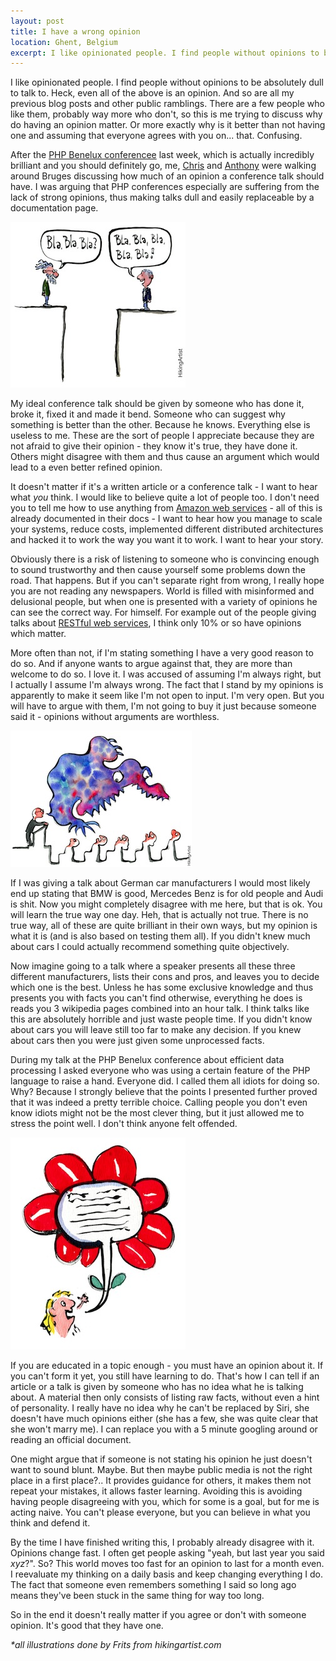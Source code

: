 ```yaml
---
layout: post
title: I have a wrong opinion
location: Ghent, Belgium
excerpt: I like opinionated people. I find people without opinions to be absolutely dull to talk to. Heck, even all of the above is an opinion. And so are all my previous blog posts and other public ramblings. There are a few people who like them, probably way more who don't, so this is me trying to discuss why do having an opinion matter. Or more exactly why is it better than not having one and assuming that everyone agrees with you on... that. Confusing.
---
```


I like opinionated people. I find people without opinions to be absolutely dull to talk to. Heck, even all of the above is an opinion. And so are all my previous blog posts and other public ramblings. There are a few people who like them, probably way more who don't, so this is me trying to discuss why do having an opinion matter. Or more exactly why is it better than not having one and assuming that everyone agrees with you on... that. Confusing.

After the [PHP Benelux conferencee](http://conference.phpbenelux.eu/2013/) last week, which is actually incredibly brilliant and you should definitely go, me, [Chris](http://twitter.com/grmpyprogrammer) and [Anthony](http://twitter.com/ircmaxell) were walking around Bruges discussing how much of an opinion a conference talk should have. I was arguing that PHP conferences especially are suffering from the lack of strong opinions, thus making talks dull and easily replaceable by a documentation page.

<img src="/blog/images/experts-speaking-same-language.jpg" alt="" class="right" />

My ideal conference talk should be given by someone who has done it, broke it, fixed it and made it bend. Someone who can suggest why something is better than the other. Because he knows. Everything else is useless to me. These are the sort of people I appreciate because they are not afraid to give their opinion - they know it's true, they have done it. Others might disagree with them and thus cause an argument which would lead to a even better refined opinion.

It doesn't matter if it's a written article or a conference talk - I want to hear what _you_ think. I would like to believe quite a lot of people too. I don't need you to tell me how to use anything from [Amazon web services](http://aws.amazon.com/) - all of this is already documented in their docs - I want to hear how you manage to scale your systems, reduce costs, implemented different distributed architectures and hacked it to work the way you want it to work. I want to hear your story.

Obviously there is a risk of listening to someone who is convincing enough to sound trustworthy and then cause yourself some problems down the road. That happens. But if you can't separate right from wrong, I really hope you are not reading any newspapers. World is filled with misinformed and delusional people, but when one is presented with a variety of opinions he can see the correct way. For himself. For example out of the people giving talks about [RESTful web services](http://en.wikipedia.org/wiki/Representational_state_transfer), I think only 10% or so have opinions which matter.

More often than not, if I'm stating something I have a very good reason to do so. And if anyone wants to argue against that, they are more than welcome to do so. I love it. I was accused of assuming I'm always right, but I actually I assume I'm always wrong. The fact that I stand by my opinions is apparently to make it seem like I'm not open to input. I'm very open. But you will have to argue with them, I'm not going to buy it just because someone said it - opinions without arguments are worthless.

<img src="/blog/images/speaking-fear-people.jpg" alt="" class="left" />

If I was giving a talk about German car manufacturers I would most likely end up stating that BMW is good, Mercedes Benz is for old people and Audi is shit. Now you might completely disagree with me here, but that is ok. You will learn the true way one day. Heh, that is actually not true. There is no true way, all of these are quite brilliant in their own ways, but my opinion is what it is (and is also based on testing them all). If you didn't knew much about cars I could actually recommend something quite objectively.

Now imagine going to a talk where a speaker presents all these three different manufacturers, lists their cons and pros, and leaves you to decide which one is the best. Unless he has some exclusive knowledge and thus presents you with facts you can't find otherwise, everything he does is reads you 3 wikipedia pages combined into an hour talk. I think talks like this are absolutely horrible and just waste people time. If you didn't know about cars you will leave still too far to make any decision. If you knew about cars then you were just given some unprocessed facts.

During my talk at the PHP Benelux conference about efficient data processing I asked everyone who was using a certain feature of the PHP language to raise a hand. Everyone did. I called them all idiots for doing so. Why? Because I strongly believe that the points I presented further proved that it was indeed a pretty terrible choice. Calling people you don't even know idiots might not be the most clever thing, but it just allowed me to stress the point well. I don't think anyone felt offended.

<img src="/blog/images/b-blomster-talebobel-ikon.jpg" alt="" class="right" />

If you are educated in a topic enough - you must have an opinion about it. If you can't form it yet, you still have learning to do. That's how I can tell if an article or a talk is given by someone who has no idea what he is talking about. A material then only consists of listing raw facts, without even a hint of personality. I really have no idea why he can't be replaced by Siri, she doesn't have much opinions either (she has a few, she was quite clear that she won't marry me). I can replace you with a 5 minute googling around or reading an official document.

One might argue that if someone is not stating his opinion he just doesn't want to sound blunt. Maybe. But then maybe public media is not the right place in a first place?.. It provides guidance for others, it makes them not repeat your mistakes, it allows faster learning. Avoiding this is avoiding having people disagreeing with you, which for some is a goal, but for me is acting naive. You can't please everyone, but you can believe in what you think and defend it.

By the time I have finished writing this, I probably already disagree with it. Opinions change fast. I often get people asking "yeah, but last year you said *xyz*?". So? This world moves too fast for an opinion to last for a month even. I reevaluate my thinking on a daily basis and keep changing everything I do. The fact that someone even remembers something I said so long ago means they've been stuck in the same thing for way too long.

So in the end it doesn't really matter if you agree or don't with someone opinion. It's good that they have one.

*\*all illustrations done by Frits from hikingartist.com*